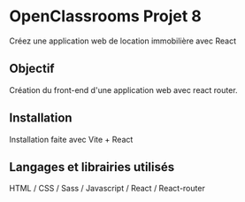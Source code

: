 # OpenClassrooms Projet 8

Créez une application web de location immobilière avec React

## Objectif

Création du front-end d'une application web avec react router.

## Installation

Installation faite avec Vite + React

## Langages et librairies utilisés

HTML / CSS / Sass / Javascript / React / React-router

